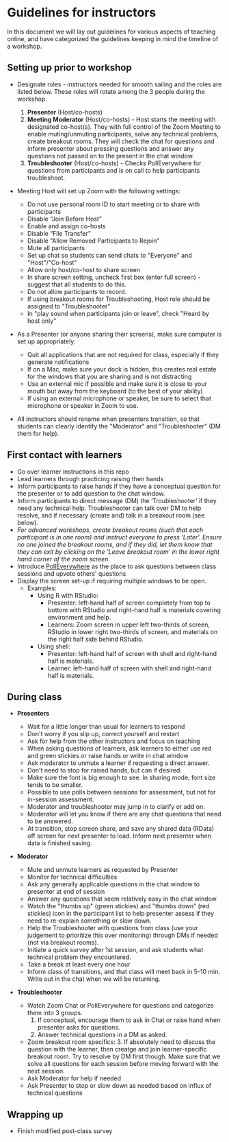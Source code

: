# Guidelines for instructors

In this document we will lay out guidelines for various aspects of teaching online, and have categorized the guidelines keeping in mind the timeline of a workshop.

## Setting up prior to workshop

* Designate roles - instructors needed for smooth sailing and the roles are listed below. These roles will rotate among the 3 people during the workshop.  
     1. **Presenter** (Host/co-hosts)
     1. **Meeting Moderator** (Host/co-hosts) - Host starts the meeting with designated co-host(s). They with full control of the Zoom Meeting to enable muting/unmuting participants, solve any technical problems, create breakout rooms. They will check the chat for questions and inform presenter about pressing questions and answer any questions not passed on to the present in the chat window.
     1. **Troubleshooter** (Host/co-hosts) - Checks PollEverywhere for questions from participants and is on call to help participants troubleshoot. 

* Meeting Host will set up Zoom with the following settings:
  * Do not use personal room ID to start meeting or to share with participants
  * Disable “Join Before Host”
  * Enable and assign co-hosts
  * Disable “File Transfer”
  * Disable “Allow Removed Participants to Rejoin”
  * Mute all participants
  * Set up chat so students can send chats to "Everyone" and "Host"/"Co-host"
  * Allow only host/co-host to share screen 
  * In share screen setting, uncheck first box (enter full screen) - suggest that all students to do this.
  * Do not allow participants to record.
  * If using breakout rooms for Troubleshooting, Host role should be assigned to "Troubleshooter"
  * In "play sound when participants join or leave", check "Heard by host only"

* As a Presenter (or anyone sharing their screens), make sure computer is set up appropriately:
  * Quit all applications that are not required for class, especially if they generate notifications
  * If on a Mac, make sure your dock is hidden, this creates real estate for the windows that you are sharing and is not distracting
  * Use an external mic if possible and make sure it is close to your mouth but away from the keyboard (to the best of your ability)
  * If using an external microphone or speaker, be sure to select that microphone or speaker in Zoom to use.
  
* All instructors should rename when presenters transition, so that students can clearly identify the "Moderator" and "Troubleshooter" (DM them for help).

## First contact with learners

* Go over learner instructions in this repo
* Lead learners through practicing raising their hands
* Inform participants to raise hands if they have a conceptual question for the presenter or to add question to the chat window.
* Inform participants to direct message (DM) the ‘Troubleshooter’ if they need any technical help. Troubleshooter can talk over DM to help resolve, and if necessary (create and) talk in a breakout room (see below).
* *For advanced workshops, create breakout rooms (such that each participant is in one room) and instruct everyone to press ‘Later’. Ensure no one joined the breakout rooms, and if they did, let them know that they can exit by clicking on the 'Leave breakout room' in the lower right hand corner of the zoom screen.*
* Introduce [PollEverywhere](https://pollev.com/hbctraining945) as the place to ask questions between class sessions and upvote others' questions
* Display the screen set-up if requiring multiple windows to be open.
     - Examples: 
          - Using R with RStudio:
               * Presenter: left-hand half of screen completely from top to bottom with RStudio and right-hand half is materials covering environment and help.
               * Learners: Zoom screen in upper left two-thirds of screen, RStudio in lower right two-thirds of screen, and materials on the right half side behind RStudio.
          - Using shell:          
               * Presenter: left-hand half of screen with shell and right-hand half is materials.
               * Learner: left-hand half of screen with shell and right-hand half is materials.

## During class

* **Presenters**
     * Wait for a little longer than usual for learners to respond
     * Don't worry if you slip up, correct yourself and restart
     * Ask for help from the other instructors and focus on teaching
     * When asking questions of learners, ask learners to either use red and green stickies or raise hands or write in chat window
     * Ask moderator to unmute a learner if requesting a direct answer.
     * Don't need to stop for raised hands, but can if desired.  
     * Make sure the font is big enough to see. In sharing mode, font size tends to be smaller.
     * Possible to use polls between sessions for assessment, but not for in-session assessment.
     * Moderator and troubleshooter may jump in to clarify or add on.
     * Moderator will let you know if there are any chat questions that need to be answered.
     * At transition, stop screen share, and save any shared data (RData) off screen for next presenter to load. Inform next presenter when data is finished saving.

* **Moderator**
     * Mute and unmute learners as requested by Presenter
     * Monitor for technical difficulties
     * Ask any generally applicable questions in the chat window to presenter at end of session
     * Answer any questions that seem relatively easy in the chat window
     * Watch the "thumbs up" (green stickies) and "thumbs down" (red stickies) icon in the participant list to help presenter assess if they need to re-explain something or slow down.
     * Help the Troubleshooter with questions from class (use your judgement to prioritize this over monitoring) through DMs if needed (not via breakout rooms).
     * Initiate a quick survey after 1st session, and ask students what technical problem they encountered.
     * Take a break at least every one hour
     * Inform class of transitions, and that class will meet back in 5-10 min. Write out in the chat when we will be returning.

* **Troubleshooter**
     * Watch Zoom Chat or PollEverywhere for questions and categorize them into 3 groups.
          1. If conceptual, encourage them to ask in Chat or raise hand when presenter asks for questions.
          2. Answer technical questions in a DM as asked.
     * Zoom breakout room specifics:
          3. If absolutely need to discuss the question with the learner, then creatge and join learner-specific breakout room. Try to resolve by DM first though. Make sure that we solve all questions for each session before moving forward with the next session. 
     * Ask Moderator for help if needed
     * Ask Presenter to stop or slow down as needed based on influx of technical questions

## Wrapping up

* Finish modified post-class survey
